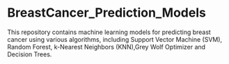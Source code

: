 # BreastCancer_Prediction_Models
This repository contains machine learning models for predicting breast cancer using various algorithms, including Support Vector Machine (SVM), Random Forest, k-Nearest Neighbors (KNN),Grey Wolf Optimizer and Decision Trees.
